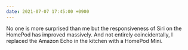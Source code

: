 ```yaml
---
date: 2021-07-07 17:45:00 +0900
---
```


No one is more surprised than me but the responsiveness of Siri on the HomePod has improved massively. And not entirely coincidentally, I replaced the Amazon Echo in the kitchen with a HomePod Mini.
